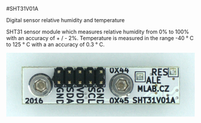<!--- Created:2017-01-02T13:58:39.575436: ---> 
<!--- Author:Mlab: ---> 
<!--- AuthorEmail:email@mlab.cz: ---> 
<!--- Tags:None: ---> 
<!--- Ust:None: ---> 
<!--- Name:SHT31V01A: --->
#SHT31V01A 
<!--- LongName --->
Digital sensor relative humidity and temperature
<!--- ELongName ---> 

<!--- Lead --->
SHT31 sensor module which measures relative humidity from 0% to 100% with an accuracy of + / - 2%. Temperature is measured in the range -40 ° C to 125 ° C with a  an accuracy of 0.3 ° C.
<!--- ELead ---> 

![LeadImg](DOC/SRC/img//SHT31V01A_top_big.jpg) 


​
​
<!--- Description --->
<!--- EDescription --->
<!--- Content --->
<!--- EContent --->
            
